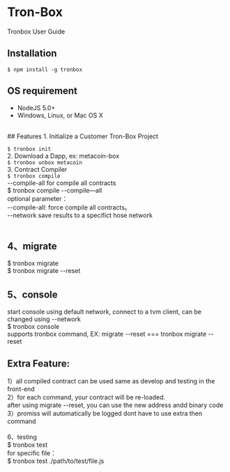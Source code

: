 # Tron-Box
Tronbox User Guide
## Installation
`$ npm install -g tronbox`
## OS requirement
- NodeJS 5.0+
- Windows, Linux, or Mac OS X
<br>
## Features
1. Initialize a Customer Tron-Box Project<br>

`$ tronbox init`
<br>
2. Download a Dapp, ex: metacoin-box<br>
`$ tronbox unbox metacoin`
<br>
3. Contract Compiler<br>
`$ tronbox compile`<br>
--compile-all for compile all contracts<br>
$ tronbox compile --compile—all<br>
optional parameter：<br>
--compile-all: force compile all contracts。<br>
--network save results to a specifict hose network<br>
<br>
## 4、migrate<br>
$ tronbox migrate
<br>
$ tronbox migrate --reset 
<br>
## 5、console<br>
start console using default network, connect to a tvm client, can be changed using --network
<br>
$ tronbox console
<br>
supports tronbox command, EX: migrate --reset === tronbox migrate --reset
<br>
## Extra Feature:<br>
1）all compiled contract can be used same as develop and testing in the front-end<br>
2）for each command, your contract will be re-loaded. <br> after using migrate --reset, you can use the new address andd binary code<br>
3）promiss will automatically be logged dont have to use extra then command<br>
<br>
6、testing<br>
$ tronbox test<br>
for specific file：<br>
$ tronbox test ./path/to/test/file.js<br>
